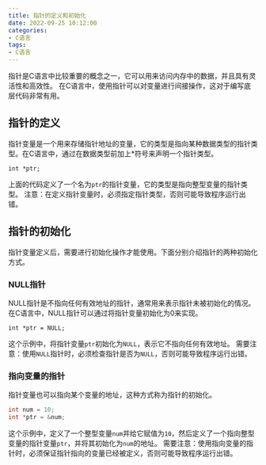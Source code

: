 ```yaml
---
title: 指针的定义和初始化
date: 2022-09-25 10:12:00
categories:
- C语言
tags:
- C语言
---
```


指针是C语言中比较重要的概念之一，它可以用来访问内存中的数据，并且具有灵活性和高效性。
在C语言中，使用指针可以对变量进行间接操作，这对于编写底层代码非常有用。

## 指针的定义

指针变量是一个用来存储指针地址的变量，它的类型是指向某种数据类型的指针类型。在C语言中，通过在数据类型前加上\*符号来声明一个指针类型。

```text
int *ptr;
```

上面的代码定义了一个名为`ptr`的指针变量，它的类型是指向整型变量的指针类型。
注意：在定义指针变量时，必须指定指针类型，否则可能导致程序运行出错。

## 指针的初始化

指针变量定义后，需要进行初始化操作才能使用。下面分别介绍指针的两种初始化方式。

### NULL指针

NULL指针是不指向任何有效地址的指针，通常用来表示指针未被初始化的情况。在C语言中，NULL指针可以通过将指针变量初始化为0来实现。

```text
int *ptr = NULL;
```

这个示例中，将指针变量`ptr`初始化为`NULL`，表示它不指向任何有效地址。
需要注意：使用`NULL`指针时，必须检查指针是否为`NULL`，否则可能导致程序运行出错。

### 指向变量的指针

指针变量也可以指向某个变量的地址，这种方式称为指针的初始化。

```c
int num = 10;
int *ptr = &num;
```

这个示例中，定义了一个整型变量`num`并给它赋值为`10`，然后定义了一个指向整型变量的指针变量`ptr`，并将其初始化为`num`的地址。
需要注意：使用指向变量的指针时，必须保证指针指向的变量已经被定义，否则可能导致程序运行出错。